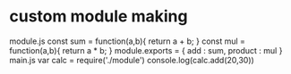 # custom module making 
   module.js 
  const sum = function(a,b){
    return a + b;
  }
  const mul = function(a,b){
      return a * b;
  }
  module.exports = {
      add : sum,
      product : mul
  }
   main.js
  var calc = require('./module')
  console.log(calc.add(20,30))
  
